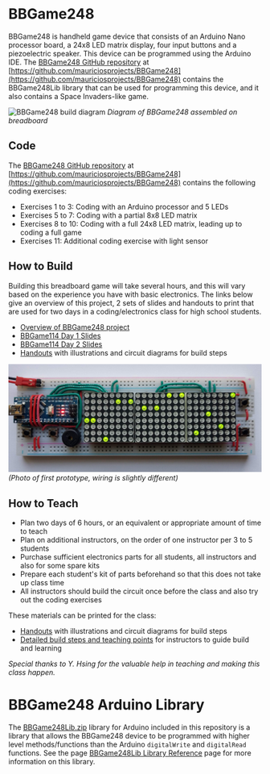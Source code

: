 # BBGame248

BBGame248 is handheld game device that consists of an Arduino Nano processor board, a 24x8 LED matrix display, four input buttons and a piezoelectric speaker. This device can be programmed using the Arduino IDE. The [BBGame248 GitHub repository](https://github.com/mauriciosprojects/BBGame248) at [https://github.com/mauriciosprojects/BBGame248](https://github.com/mauriciosprojects/BBGame248) contains the BBGame248Lib library that can be used for programming this device, and it also contains a Space Invaders-like game.

![BBGame248 build diagram](https://github.com/mauriciosprojects/BBGame248/blob/master/Build/BBGame248.png?raw=true)
*Diagram of BBGame248 assembled on breadboard*

## Code

The [BBGame248 GitHub repository](https://github.com/mauriciosprojects/BBGame248) at [https://github.com/mauriciosprojects/BBGame248](https://github.com/mauriciosprojects/BBGame248) contains the following coding exercises:
* Exercises 1 to 3: Coding with an Arduino processor and 5 LEDs
* Exercises 5 to 7: Coding with a partial 8x8 LED matrix
* Exercises 8 to 10: Coding with a full 24x8 LED matrix, leading up to coding a full game
* Exercises 11: Additional coding exercise with light sensor

## How to Build

Building this breadboard game will take several hours, and this will vary based on the experience you have with basic electronics. 
The links below give an overview of this project, 2 sets of slides and handouts to print that are used for two days in a coding/electronics class for high school students.
* [Overview of BBGame248 project](http://bit.ly/2PxNZ4p)
* [BBGame114 Day 1 Slides](http://bit.ly/2JHTufC)
* [BBGame114 Day 2 Slides](http://bit.ly/2IjOhJl)
* [Handouts](https://bit.ly/3aOGTTs) with illustrations and circuit diagrams for build steps

<img src="BBGame248_photo.jpg" width=600px><br>
<i>(Photo of first prototype, wiring is slightly different)</i>

## How to Teach

* Plan two days of 6 hours, or an equivalent or appropriate amount of time to teach
* Plan on additional instructors, on the order of one instructor per 3 to 5 students
* Purchase sufficient electronics parts for all students, all instructors and also for some spare kits
* Prepare each student's kit of parts beforehand so that this does not take up class time
* All instructors should build the circuit once before the class and also try out the coding exercises

These materials can be printed for the class:
* [Handouts](https://bit.ly/3aOGTTs) with illustrations and circuit diagrams for build steps
* [Detailed build steps and teaching points](https://bit.ly/3giUL9X) for instructors to guide build and learning

<i>Special thanks to Y. Hsing for the valuable help in teaching and making this class happen.</i>

# BBGame248 Arduino Library

The [BBGame248Lib.zip](https://github.com/mauriciosprojects/BBGame248/blob/master/Lib/BBGame248Lib.zip?raw=true) library for Arduino included in this repository is a library that allows the BBGame248 device to be programmed with higher level methods/functions than the Arduino `digitalWrite` and `digitalRead` functions. See the page [BBGame248Lib Library Reference](https://github.com/mauriciosprojects/BBGame248/wiki/BBGame248Lib-Library-Reference) page for more information on this library. 
